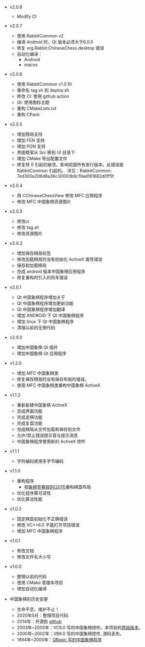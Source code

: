 - v2.0.8
  + Modify CI

- v2.0.7
  + 使用 RabbitCommon v2
  + 编译 Android 时，Qt 版本必须大于6.0.0
  + 修复 org.Rabbit.ChineseChess.desktop 错误
  + 自动化编译：
    - Android
    - macos

- v2.0.6
  + 使用 RabbitCommon v1.0.10
  + 重命名 tag.sh 到 deploy.sh
  + 修改 CI: 使用 github action
  + Qt: 使用图标主题
  + 重构 CMakeLists.txt
  + 重构 CPack

- v2.0.5
  + 增加残局支持
  + 增加 FEN 支持
  + 增加 PGN 支持
  + 界面框架从 Src 移到 UI 目录下
  + 增加 CMake 导出配置文件
  + 修复除 0 引起的崩溃。影响前面所有发行版本。此错误是 RabbitCommon 引起的。
    详见：RabbitCommon: 7ed300a206d8a36c30003b6c19ad181682d0ff5f

- v2.0.4
  + 用 CChineseChessView 修改 MFC 应用程序
  + 修改 MFC 中国象棋资源图片

- v2.0.3
  + 修改ci
  + 修改 tag.sh
  + 修改资源图片
  
- v2.0.2
  + 增加保存棋局标签
  + 修改加载棋局时没有初始化 ActiveX 属性错误
  + 保存和加载棋局
  + 完成 android 版本中国象棋应用程序
  + 修复重构时引入的将军错误

- v2.0.1
  + Qt 中国象棋程序增加关于
  + Qt 中国象棋程序增加更新功能
  + Qt 中国象棋程序增加翻译
  + 增加 ANDROID 下 Qt 中国象棋程序
  + 增加 linux 下 Qt 中国象棋程序
  + 清理以前的无用代码
  
- v2.0.0
  + 增加中国象棋 Qt 插件
  + 增加中国象棋 Qt 应用程序

- v1.2.0
  - 增加 MFC 中国象棋类
  - 修复保存棋局时没有保存布局的错误。
  - 使用 MFC 中国象棋类重构中国象棋 ActiveX

- v1.1.2
  - 重新新建中国象棋 ActiveX
  - 完成界面功能
  - 完成走棋功能
  - 完成复盘功能
  - 完成棋局从文件加载和保存到文件
  - 允许/禁止错误提示音与提示消息
  - 中国象棋程序使用新的 ActiveX 控件

- v1.1.1
  + 字符编码使用多字节编码
 
- v1.1.0
  + 重构程序
    - 按[象棋竞赛规则(2011)](Documents/ChineseChessRule2011.pdf)重构棋盘布局
  + 优化程序算可读性
  + 优化算法性能

- v1.0.2
  + 固定棋盘初始化不正确错误
  + 修改 VC++6.0 不能打开项目错误
  + 增加 MFC 中国象棋程序

- v1.0.1
  + 修改文档
  + 修改文件名大小写

- v1.0.0
  + 整理以前的代码
  + 使用 CMake 管理本项目
  + 增加自动化编译

- 中国象棋的历史变更
  + 生命不息，维护不止！
  + 2020年5月：整理项目代码
  + 2014年：开源到 [github](https://github.com/KangLin/ChineseChessControl/)
  + 2003年~2005年：VC6.0 写的中国象棋控件。本项目的[原始版本](https://github.com/KangLin/pre2006/tree/master/Programe/VC/%E4%B8%AD%E5%9B%BD%E8%B1%A1%E6%A3%8B%E6%8E%A7%E4%BB%B6)。
  + 2000年~2002年：VB6.0 写的中国象棋控件, 源码丢失。
  + 1994年~2000年：[QBasic 写的中国象棋程序](https://github.com/KangLin/pre2006/tree/master/Programe/VB/XQ)
